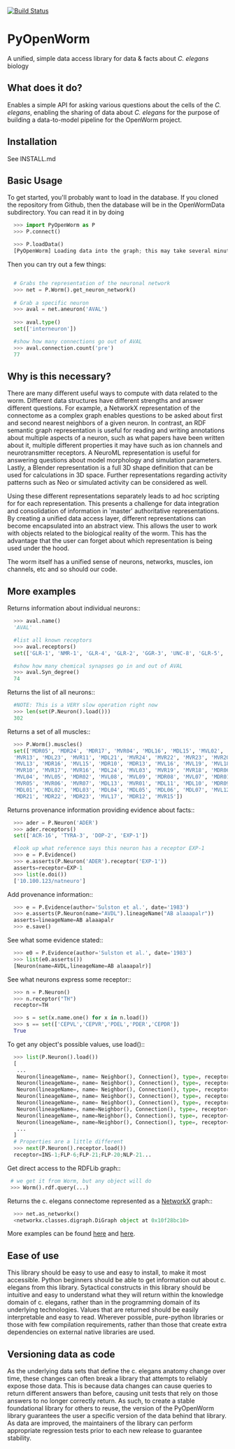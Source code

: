 [![Build Status](https://travis-ci.org/openworm/PyOpenWorm.png?branch=alpha0.5-slarson)](https://travis-ci.org/openworm/PyOpenWorm)

PyOpenWorm
===========

A unified, simple data access library for data & facts about *C. elegans* biology

What does it do?
----------------

Enables a simple API for asking various questions about the cells of the *C. elegans*, enabling the sharing of data about *C. elegans* for the purpose of building a data-to-model pipeline for the OpenWorm project.

Installation
------------

See INSTALL.md

Basic Usage
-----------

To get started, you'll probably want to load in the database. If you cloned the repository from Github, then the database will be in the OpenWormData subdirectory. You can read it in
by doing 

```python
  >>> import PyOpenWorm as P
  >>> P.connect()

  >>> P.loadData()
  [PyOpenWorm] Loading data into the graph; this may take several minutes!!


```

Then you can try out a few things:

```python

  # Grabs the representation of the neuronal network
  >>> net = P.Worm().get_neuron_network()
  
  # Grab a specific neuron
  >>> aval = net.aneuron('AVAL')
  
  >>> aval.type()
  set(['interneuron'])

  #show how many connections go out of AVAL
  >>> aval.connection.count('pre')
  77

```

Why is this necessary?
----------------------

There are many different useful ways to compute with data related to the worm.
Different data structures have different strengths and answer different questions.
For example, a NetworkX representation of the connectome as a complex graph enables
questions to be asked about first and second nearest neighbors of a given neuron.
In contrast, an RDF semantic graph representation is useful for reading and 
writing annotations about multiple aspects of a neuron, such as what papers 
have been written about it, multiple different properties it may have such as
ion channels and neurotransmitter receptors.  A NeuroML representation is useful
for answering questions about model morphology and simulation parameters.  Lastly,
a Blender representation is a full 3D shape definition that can be used for 
calculations in 3D space.  Further representations regarding activity patterns
such as Neo or simulated activity can be considered as well.

Using these different representations separately leads to ad hoc scripting for
for each representation.  This presents a challenge for data integration and 
consolidation of information in 'master' authoritative representations.  By
creating a unified data access layer, different representations
can become encapsulated into an abstract view.  This allows the user to work with
objects related to the biological reality of the worm.  This has the advantage that 
the user can forget about which representation is being used under the hood.  

The worm itself has a unified sense of neurons, networks, muscles,
ion channels, etc and so should our code.
  
More examples
-------------
  
Returns information about individual neurons::

```python
  >>> aval.name()
  'AVAL'

  #list all known receptors
  >>> aval.receptors()
  set(['GLR-1', 'NMR-1', 'GLR-4', 'GLR-2', 'GGR-3', 'UNC-8', 'GLR-5', 'NMR-2'])

  #show how many chemical synapses go in and out of AVAL
  >>> aval.Syn_degree()
  74

```

Returns the list of all neurons::

```python
  #NOTE: This is a VERY slow operation right now
  >>> len(set(P.Neuron().load()))
  302

```

Returns a set of all muscles::

```python
  >>> P.Worm().muscles()
  set(['MDR05', 'MDR24', 'MDR17', 'MVR04', 'MDL16', 'MDL15', 'MVL02', 'MDL14', 'MDL12', 'MVR02', 'MVR03', 'MDR11', 
  'MVR13', 'MDL23', 'MVR11', 'MDL21', 'MVR24', 'MVR22', 'MVR23', 'MVR20', 'MVR21', 'MVR14', 'MVL11', 'MDR15', 'MDR14', 
  'MVL13', 'MDR16', 'MVL15', 'MDR10', 'MDR13', 'MVL16', 'MVL19', 'MVL18', 'MDR19', 'MDR18', 'MDL22', 'MVR12', 'MDL20', 
  'MVR10', 'MVR17', 'MVR16', 'MDL24', 'MVL03', 'MVR19', 'MVR18', 'MDR06', 'MDR07', 'MDR04', 'MVL01', 'MVL06', 'MDR03', 
  'MVL04', 'MVL05', 'MDR02', 'MVL08', 'MVL09', 'MDR08', 'MVL07', 'MDR01', 'MVR08', 'MVR09', 'MDL19', 'MDL18', 'MDL17', 
  'MVR05', 'MVR06', 'MVR07', 'MDL13', 'MVR01', 'MDL11', 'MDL10', 'MDR09', 'MVL14', 'MANAL', 'MDL08', 'MDL09', 'MVL10', 
  'MDL01', 'MDL02', 'MDL03', 'MDL04', 'MDL05', 'MDL06', 'MDL07', 'MVL12', 'MVL20', 'MVL21', 'MVL22', 'MVL23', 'MDR20', 
  'MDR21', 'MDR22', 'MDR23', 'MVL17', 'MDR12', 'MVR15'])

```


Returns provenance information providing evidence about facts::

```python
  >>> ader = P.Neuron('ADER')
  >>> ader.receptors()
  set(['ACR-16', 'TYRA-3', 'DOP-2', 'EXP-1'])

  #look up what reference says this neuron has a receptor EXP-1
  >>> e = P.Evidence()
  >>> e.asserts(P.Neuron('ADER').receptor('EXP-1')) 
  asserts=receptor=EXP-1
  >>> list(e.doi())
  ['10.100.123/natneuro']

```

Add provenance information::

```python
  >>> e = P.Evidence(author='Sulston et al.', date='1983')
  >>> e.asserts(P.Neuron(name="AVDL").lineageName("AB alaaapalr"))
  asserts=lineageName=AB alaaapalr
  >>> e.save()

```

See what some evidence stated::
```python
  >>> e0 = P.Evidence(author='Sulston et al.', date='1983')
  >>> list(e0.asserts())
  [Neuron(name=AVDL,lineageName=AB alaaapalr)]

```

See what neurons express some receptor::
```python
  >>> n = P.Neuron()
  >>> n.receptor("TH")
  receptor=TH

  >>> s = set(x.name.one() for x in n.load()) 
  >>> s == set(['CEPVL','CEPVR','PDEL','PDER','CEPDR'])
  True

```

To get any object's possible values, use load()::
```python
  >>> list(P.Neuron().load())
  [
   ...
   Neuron(lineageName=, name= Neighbor(), Connection(), type=, receptor=, innexin=),
   Neuron(lineageName=, name= Neighbor(), Connection(), type=, receptor=VGluT, innexin=),
   Neuron(lineageName=, name= Neighbor(), Connection(), type=, receptor=EAT-4, innexin=),
   Neuron(lineageName=, name= Neighbor(), Connection(), type=, receptor=, innexin=),
   Neuron(lineageName=, name= Neighbor(), Connection(), type=, receptor=, innexin=),
   Neuron(lineageName=, name=Neighbor(), Connection(), type=, receptor=, innexin=),
   Neuron(lineageName=, name=Neighbor(), Connection(), type=, receptor=FLP-1, innexin=),
   Neuron(lineageName=, name=Neighbor(), Connection(), type=, receptor=, innexin=),
   ...
  ]
  # Properties are a little different
  >>> next(P.Neuron().receptor.load())
  receptor=INS-1;FLP-6;FLP-21;FLP-20;NLP-21...

```

Get direct access to the RDFLib graph::
```python
 # we get it from Worm, but any object will do
 >>> Worm().rdf.query(...)

```

Returns the c. elegans connectome represented as a [NetworkX](http://networkx.github.io/documentation/latest/) graph::

```python
  >>> net.as_networkx()
  <networkx.classes.digraph.DiGraph object at 0x10f28bc10>

```

More examples can be found [here](http://pyopenworm.readthedocs.org/en/alpha0.5/making_dataObjects.html) and [here](https://github.com/openworm/PyOpenWorm/tree/alpha0.5/examples).


Ease of use
-----------

This library should be easy to use and easy to install, to make it most accessible.  Python beginners should be able to get information out about c. elegans from this library.  Sytactical constructs in this library should be intuitive and easy to understand what they will return within the knowledge domain of c. elegans, 
rather than in the programming domain of its underlying technologies.  Values that are returned should be easily interpretable and easy to read.
Wherever possible, pure-python libraries or those with few compilation requirements, rather than those that create extra dependencies on external native libraries are used.

Versioning data as code
-----------------------
As the underlying data sets that define the c. elegans anatomy change over time, these 
changes can often break a library that attempts to reliably expose those data.  This is 
because data changes can cause queries to return different answers than before, causing
unit tests that rely on those answers to no longer correctly return.  As such, to create
a stable foundational library for others to reuse, the version of the PyOpenWorm library 
guarantees the user a specific version of the data behind that library.  As data
are improved, the maintainers of the library can perform appropriate regression tests
prior to each new release to guarantee stability.


